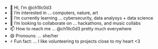- 👋 Hi, I’m @ch1llc0d3
- 👀 I’m interested in ... computers, nature, art
- 🌱 I’m currently learning ... cybersecurity, data analysys + data science
- 💞️ I’m looking to collaborate on ... hackathons, and music collabs
- 📫 How to reach me ... @ch1llc0d3 pretty much everywhere
- 😄 Pronouns: ... she/her
- ⚡ Fun fact: ... I like volunteering to projects close to my heart <3

<!---
ch1llc0d3/ch1llc0d3 is a ✨ special ✨ repository because its `README.md` (this file) appears on your GitHub profile.
You can click the Preview link to take a look at your changes.
--->
